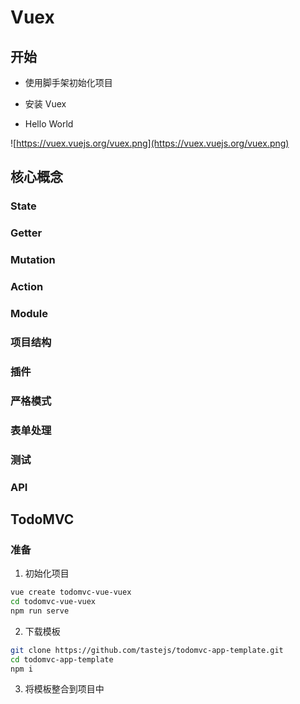 # Vuex

## 开始

- 使用脚手架初始化项目

- 安装 Vuex
- Hello World

![https://vuex.vuejs.org/vuex.png](https://vuex.vuejs.org/vuex.png)

## 核心概念

### State

### Getter

### Mutation

### Action

### Module

### 项目结构

### 插件

### 严格模式

### 表单处理

### 测试

### API



## TodoMVC

### 准备

1. 初始化项目

```bash
vue create todomvc-vue-vuex
cd todomvc-vue-vuex
npm run serve
```

2. 下载模板

```bash
git clone https://github.com/tastejs/todomvc-app-template.git
cd todomvc-app-template
npm i
```

3. 将模板整合到项目中
